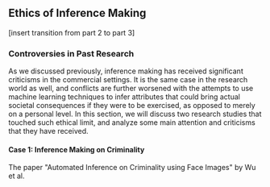 ## Ethics of Inference Making
[insert transition from part 2 to part 3]

### Controversies in Past Research 
As we discussed previously, inference making has received significant criticisms in the commercial settings. It is the same case in the research world as well, and conflicts are further worsened with the attempts to use machine learning techniques to infer attributes that could bring actual societal consequences if they were to be exercised, as opposed to merely on a personal level. In this section, we will discuss two research studies that touched such ethical limit, and analyze some main attention and criticisms that they have received. 

#### Case 1: Inference Making on Criminality 
The paper "Automated Inference on Criminality using Face Images" by Wu et al. 